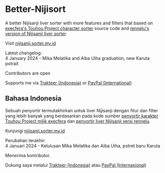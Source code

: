 # Better-Nijisort
A better Nijisanji liver sorter with more features and filters that based on [execfera's Touhou Project character sorter](https://tohosort.frelia.my/) source code and [rennelu's version of Nijisanji liver sorter](https://rennelu.github.io/nijisort).

Visit [nijisanji.sorter.my.id](https://nijisanji.sorter.my.id/)

Latest changelog:<br>
4 January 2024 - Mika Melatika and Aiba Uiha graduation, new Karuta potrait

Contributors are open

Supports me via [Trakteer (Indonesia)](https://trakteer.id/ufalsalman/tip) or [PayPal (International)](https://paypal.me/ufalsalman)

## Bahasa Indonesia

Sebuah penyortir termutakhirkan untuk liver Nijisanji dengan fitur dan filter yang lebih banyak yang berdasarkan pada kode sumber [penyortir karakter Touhou Project milik execfera](https://tohosort.frelia.my/) dan [penyortir liver Nijisanji versi rennelu](https://rennelu.github.io/nijisort).

Kunjungi [nijisanji.sorter.my.id](https://nijisanji.sorter.my.id/id)

Perubahan terakhir:<br>
4 Januari 2024 - Kelulusan Mika Melatika dan Aiba Uiha, potret baru Karuta

Menerima kontributor.

Dukung saya melalui [Trakteer (Indonesia)](https://trakteer.id/ufalsalman/tip) atau [PayPal (Internasional)](https://paypal.me/ufalsalman)
